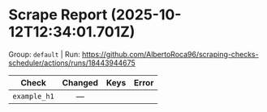 # Scrape Report (2025-10-12T12:34:01.701Z)

Group: `default`  |  Run: https://github.com/AlbertoRoca96/scraping-checks-scheduler/actions/runs/18443944675

| Check | Changed | Keys | Error |
|---|:---:|:--|:--|
| `example_h1` | — |  |  |
